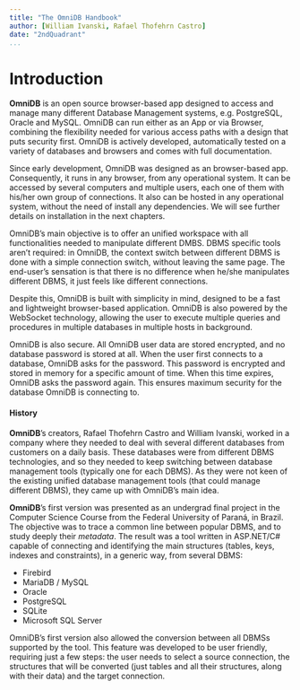 ```yaml
---
title: "The OmniDB Handbook"
author: [William Ivanski, Rafael Thofehrn Castro]
date: "2ndQuadrant"
...
```


# Introduction

**OmniDB** is an open source browser-based app designed to access and manage
many different Database Management systems, e.g. PostgreSQL, Oracle and MySQL.
OmniDB can run either as an App or via Browser, combining the flexibility needed
for various access paths with a design that puts security first. OmniDB is
actively developed, automatically tested on a variety of databases and browsers
and comes with full documentation.

Since early development, OmniDB was designed as an browser-based app.
Consequently, it runs in any browser, from any operational system. It can be
accessed by several computers and multiple users, each one of them with his/her
own group of connections. It also can be hosted in any operational system,
without the need of install any dependencies. We will see further details on
installation in the next chapters.

OmniDB’s main objective is to offer an unified workspace with all
functionalities needed to manipulate different DMBS. DBMS specific tools aren’t
required: in OmniDB, the context switch between different DBMS is done with a
simple connection switch, without leaving the same page. The end-user’s
sensation is that there is no difference when he/she manipulates different DBMS,
it just feels like different connections.

Despite this, OmniDB is built with simplicity in mind, designed to be a fast and
lightweight browser-based application. OmniDB is also powered by the WebSocket
technology, allowing the user to execute multiple queries and procedures in
multiple databases in multiple hosts in background.

OmniDB is also secure. All OmniDB user data are stored encrypted, and no
database password is stored at all. When the user first connects to a database,
OmniDB asks for the password. This password is encrypted and stored in memory
for a specific amount of time. When this time expires, OmniDB asks the password
again. This ensures maximum security for the database OmniDB is connecting to.

#### History

**OmniDB**’s creators, Rafael Thofehrn Castro and William Ivanski, worked in a
company where they needed to deal with several different databases from
customers on a daily basis. These databases were from different DBMS
technologies, and so they needed to keep switching between database management
tools (typically one for each DBMS). As they were not keen of the existing
unified database management tools (that could manage different DBMS), they came
up with OmniDB’s main idea.

**OmniDB**’s first version was presented as an undergrad final project in the
Computer Science Course from the Federal University of Paraná, in Brazil. The
objective was to trace a common line between popular DBMS, and to study deeply
their *metadata*. The result was a tool written in ASP.NET/C# capable of
connecting and identifying the main structures (tables, keys, indexes and
constraints), in a generic way, from several DBMS:

- Firebird
- MariaDB / MySQL
- Oracle
- PostgreSQL
- SQLite
- Microsoft SQL Server

OmniDB’s first version also allowed the conversion between all DBMSs supported
by the tool. This feature was developed to be user friendly, requiring just a
few steps: the user needs to select a source connection, the structures that
will be converted (just tables and all their structures, along with their data)
and the target connection.
